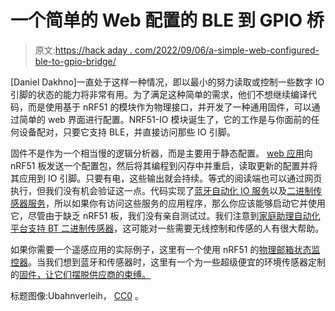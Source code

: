 # 一个简单的 Web 配置的 BLE 到 GPIO 桥

> 原文:[https://hack aday . com/2022/09/06/a-simple-web-configured-ble-to-gpio-bridge/](https://hackaday.com/2022/09/06/a-simple-web-configured-ble-to-gpio-bridge/)

[Daniel Dakhno]一直处于这样一种情况，即以最小的努力读取或控制一些数字 IO 引脚的状态的能力将非常有用。为了满足这种简单的需求，他们不想继续编译代码，而是使用基于 nRF51 的模块作为物理接口，并开发了一种通用固件，可以通过简单的 web 界面进行配置。NRF51-IO 模块诞生了，它的工作是与你面前的任何设备配对，只要它支持 BLE，并直接访问那些 IO 引脚。

固件不是作为一个相当慢的逻辑分析器，而是主要用于静态配置。 [web 应用](https://ble.nullco.de/)向 nRF51 板发送一个配置包，然后将其编程到闪存中并重启，读取更新的配置并将其应用到 IO 引脚。只要有电，这些输出就会持续。等式的阅读端也可以通过网页执行，但我们没有机会验证这一点。代码实现了[蓝牙自动化 IO 服务](https://www.bluetooth.com/specifications/specs/automation-io-service-1-0/)以及[二进制传感器服务](https://www.bluetooth.com/specifications/specs/binary-sensor-service-1-0/)，所以如果你有访问这些服务的应用程序，那么你应该能够启动它并使用它，尽管由于缺乏 nRF51 板，我们没有亲自测试过。我们注意到[家庭助理自动化平台支持 BT 二进制传感器](https://www.home-assistant.io/integrations/binary_sensor/)，这可能对一些需要无线控制和传感的人有很大帮助。

如果你需要一个遥感应用的实际例子，这里有一个使用 nRF51 的[物理邮箱状态监控器](https://hackaday.com/2022/05/30/check-your-mailbox-using-the-airtag-infrastructure/)。当我们想到蓝牙和传感器时，这里有一个为一些超级便宜的环境传感器定制的[固件，让它们摆脱供应商的束缚。](https://hackaday.com/2020/11/17/custom-firmware-for-cheap-bluetooth-thermometers/)

标题图像:Ubahnverleih， [CC0](https://commons.wikimedia.org/wiki/File:NRF51822_Bluetooth_4.0_Modul.jpg) 。